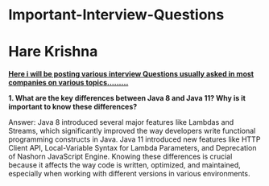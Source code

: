 # Important-Interview-Questions
# Hare Krishna 

<strong><u>Here i will be posting various interview Questions usually asked in most companies on various topics.........</u></strong>

<b>1. What are the key differences between Java 8 and Java 11? Why is it important to know these differences?</b>

Answer: Java 8 introduced several major features like Lambdas and Streams, which significantly improved the way developers write functional programming constructs in Java. Java 11 introduced new features like HTTP Client API, Local-Variable Syntax for Lambda Parameters, and Deprecation of Nashorn JavaScript Engine. Knowing these differences is crucial because it affects the way code is written, optimized, and maintained, especially when working with different versions in various environments.